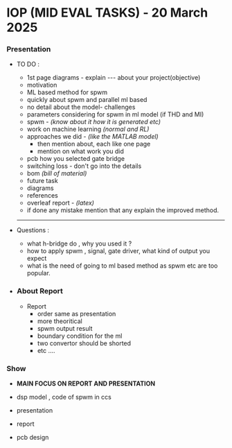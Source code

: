 # IOP (MID EVAL TASKS) - 20 March 2025

###  Presentation

- TO DO :
    - 1st page diagrams - explain --- about your project(objective)
    - motivation
    - ML based method for spwm
    - quickly about spwm and parallel ml based 
    - no detail about the model- challenges
    - parameters considering for spwm in ml model (if THD and MI)
    - spwm - *(know about it how it is generated etc)*
    - work on machine learning *(normal and RL)*
    - approaches we did - *(like the MATLAB model)*
        - then mention about, each like one page
        - mention on what work you did
    - pcb how you selected gate bridge 
    - switching loss - don't go into the details 
    - bom *(bill of material)*
    - future task
    - diagrams
    - references 
    - overleaf report - *(latex)*
    - if done any mistake mention that any explain the improved method.
    
    ---
- Questions : 
    - what h-bridge do , why you used it ?
    - how to apply spwm , signal, gate driver, what kind of output you expect
    - what is the need of going to ml based method as spwm etc are too popular.


- ### About Report
    - Report
        - order same as presentation
        - more theoritical
        - spwm output result 
        - boundary condition for the ml
        - two convertor should be shorted
        - etc ....

### Show

- **MAIN FOCUS ON REPORT AND PRESENTATION**

- dsp model , code of spwm in ccs
- presentation
- report 
- pcb design 
